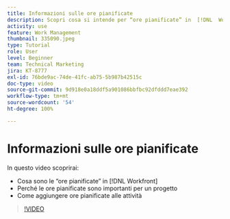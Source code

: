 ```yaml
---
title: Informazioni sulle ore pianificate
description: Scopri cosa si intende per “ore pianificate” in  [!DNL  Workfront], l’importanza delle ore pianificate per un progetto e come aggiungere ore pianificate alle attività.
activity: use
feature: Work Management
thumbnail: 335090.jpeg
type: Tutorial
role: User
level: Beginner
team: Technical Marketing
jira: KT-8777
exl-id: 76bde9ac-74de-41fc-ab75-5b987b42515c
doc-type: video
source-git-commit: 9d918e0a18ddf5a901086bbfbc92dfddd7eae392
workflow-type: tm+mt
source-wordcount: '54'
ht-degree: 100%

---
```


# Informazioni sulle ore pianificate

In questo video scoprirai:

* Cosa sono le “ore pianificate” in [!DNL  Workfront]
* Perché le ore pianificate sono importanti per un progetto
* Come aggiungere ore pianificate alle attività

>[!VIDEO](https://video.tv.adobe.com/v/335090/?quality=12&learn=on)


<!---
learn more urls:
Overview of task duration and duration type
Planned hours overview
--->
